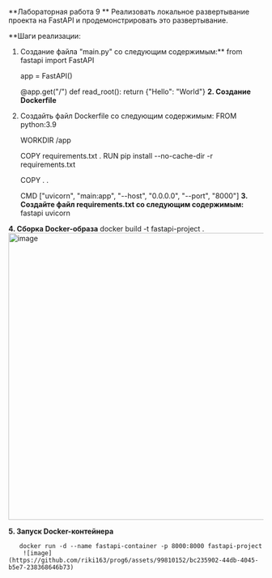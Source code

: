 **Лабораторная работа 9 **
Реализовать локальное развертывание проекта на FastAPI и продемонстрировать это развертывание. 

**Шаги реализации:
  1. Создание файла "main.py" со следующим содержимым:**
      from fastapi import FastAPI
    
      app = FastAPI()
    
      @app.get("/")
      def read_root():
        return {"Hello": "World"}
**2. Создание Dockerfile**
  1. Создайть файл Dockerfile со следующим содержимым:
      FROM python:3.9

      WORKDIR /app
      
      COPY requirements.txt .
      RUN pip install --no-cache-dir -r requirements.txt
      
      COPY . .
      
      CMD ["uvicorn", "main:app", "--host", "0.0.0.0", "--port", "8000"]
**3. Создайте файл requirements.txt со следующим содержимым:**
     fastapi
     uvicorn

**4. Сборка Docker-образа**
      docker build -t fastapi-project .
      <img width="567" alt="image" src="https://github.com/riki163/prog6/assets/99810152/96c30f96-5a93-4806-b35e-d10850bb0d75">

**5. Запуск Docker-контейнера**

       docker run -d --name fastapi-container -p 8000:8000 fastapi-project
        ![image](https://github.com/riki163/prog6/assets/99810152/bc235902-44db-4045-b5e7-238368646b73)

